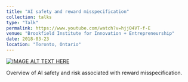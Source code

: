 ```yaml
---
title: "AI safety and reward misspecification"
collection: talks
type: "Talk"
permalink: https://www.youtube.com/watch?v=hjjO4VT-f-E
venue: "Brookfield Institute for Innovation + Entrepreneurship"
date: 2018-03-23
location: "Toronto, Ontario"
---
```


[![IMAGE ALT TEXT HERE](https://img.youtube.com/vi/hjjO4VT-f-E/0.jpg)](https://www.youtube.com/watch?v=hjjO4VT-f-E)

Overview of AI safety and risk associated with reward misspecification.